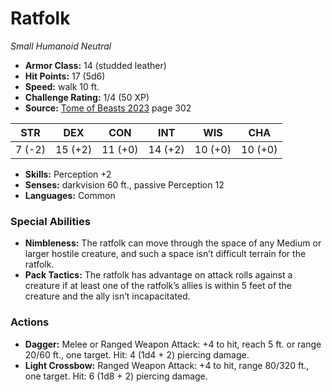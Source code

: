 # Ratfolk

*Small* *Humanoid* *Neutral*

- **Armor Class:** 14 (studded leather)
- **Hit Points:** 17 (5d6)
- **Speed:** walk 10 ft.
- **Challenge Rating:** 1/4 (50 XP)
- **Source:** [Tome of Beasts 2023](https://koboldpress.com/kpstore/product/tome-of-beasts-1-2023-edition/) page 302

| STR | DEX | CON | INT | WIS | CHA |
| --- | --- | --- | --- | --- | --- |
| 7 (-2) | 15 (+2) | 11 (+0) | 14 (+2) | 10 (+0) | 10 (+0) |

- **Skills:** Perception +2
- **Senses:** darkvision 60 ft., passive Perception 12
- **Languages:** Common

### Special Abilities

- **Nimbleness:** The ratfolk can move through the space of any Medium or larger hostile creature, and such a space isn’t difficult terrain for the ratfolk.
- **Pack Tactics:** The ratfolk has advantage on attack rolls against a creature if at least one of the ratfolk’s allies is within 5 feet of the creature and the ally isn’t incapacitated.

### Actions

- **Dagger:** Melee or Ranged Weapon Attack: +4 to hit, reach 5 ft. or range 20/60 ft., one target. Hit: 4 (1d4 + 2) piercing damage.
- **Light Crossbow:** Ranged Weapon Attack: +4 to hit, range 80/320 ft., one target. Hit: 6 (1d8 + 2) piercing damage.
